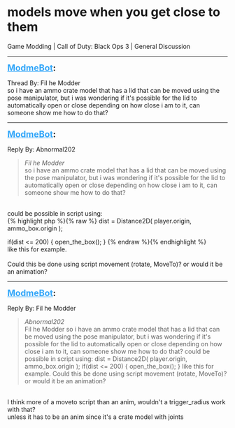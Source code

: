 # models move when you get close to them
Game Modding | Call of Duty: Black Ops 3 | General Discussion

---
<strong style="font-size: 1.4em;"><span style="text-decoration: underline;text-decoration-color: #34a7f9;"><span style="color:#34a7f9;">ModmeBot</span></span>:</strong>

<p>Thread By: Fil he Modder<br />so i have an ammo crate model that has a lid that can be moved using the pose manipulator, but i was wondering if it&#39;s possible for the lid to automatically open or close depending on how close i am to it, can someone show me how to do that?</p>

---
<strong style="font-size: 1.4em;"><span style="text-decoration: underline;text-decoration-color: #34a7f9;"><span style="color:#34a7f9;">ModmeBot</span></span>:</strong>

<p>Reply By: Abnormal202<br /><blockquote><em>Fil he Modder</em><br />so i have an ammo crate model that has a lid that can be moved using the pose manipulator, but i was wondering if it&#39;s possible for the lid to automatically open or close depending on how close i am to it, can someone show me how to do that?  </blockquote><br /> could be possible in script using:<br />{% highlight php %}{% raw %}
dist = Distance2D( player.origin, ammo_box.origin );

if(dist &lt;= 200)
{
     open_the_box();
}
{% endraw %}{% endhighlight %}
 <br />like this for example.<br /> <br />Could this be done using script movement (rotate, MoveTo)? or would it be an animation?</p>

---
<strong style="font-size: 1.4em;"><span style="text-decoration: underline;text-decoration-color: #34a7f9;"><span style="color:#34a7f9;">ModmeBot</span></span>:</strong>

<p>Reply By: Fil he Modder<br /><blockquote><em>Abnormal202</em><br />Fil he Modder so i have an ammo crate model that has a lid that can be moved using the pose manipulator, but i was wondering if it&#39;s possible for the lid to automatically open or close depending on how close i am to it, can someone show me how to do that?    could be possible in script using: dist = Distance2D( player.origin, ammo_box.origin ); if(dist &lt;= 200) { open_the_box(); }   like this for example.   Could this be done using script movement (rotate, MoveTo)? or would it be an animation?</blockquote><br /> I think more of a moveto script than an anim, wouldn&#39;t a trigger_radius work with that? <br />unless it has to be an anim since it&#39;s a crate model with joints</p>
